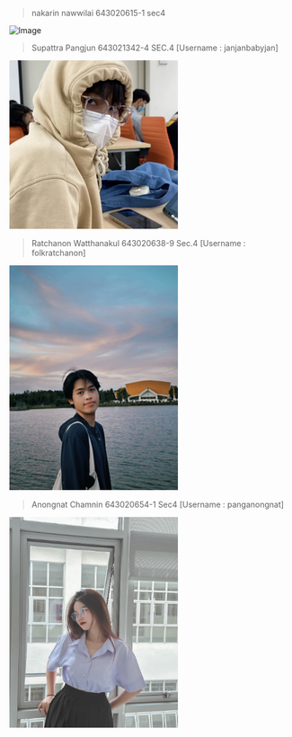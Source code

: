 >nakarin nawwilai 643020615-1 sec4
<img src="https://scontent.fkkc4-1.fna.fbcdn.net/v/t1.15752-9/410223520_1610596182680206_8166972127277865011_n.jpg?_nc_cat=108&ccb=1-7&_nc_sid=8cd0a2&_nc_eui2=AeH4PFztgVEulgUQhGRPwq-7c7kkCocDmtxzuSQKhwOa3GrrsZ3mK7sLRIAhqks47CY5R-h4XJBiQZefZmXgNof9&_nc_ohc=BunONfOqNk4AX_m4Xja&_nc_oc=AQkJJ-T21tjSozpdK4aPYgfM-YPFsSe3gaIH0UsgHWrccMKUDNxrM9OOd24B26aP3lZFzNe7y_pHK-ERi0aR_t0g&_nc_ht=scontent.fkkc4-1.fna&oh=03_AdRmf777ZjKBtY7I81Gu1zXWp7vQ2xW_rEUPGeHqdwezWA&oe=65A87AD5" alt="Image" width="250" height="400">


>Supattra Pangjun 643021342-4 SEC.4 [Username : janjanbabyjan]
<img src="./media/jan.jpg" alt="Image" width="300" height="auto">


>Ratchanon Watthanakul 643020638-9 Sec.4 [Username : folkratchanon]
<img src="./media/ratchanon.JPG" alt="Image" width="300" height="400">

>Anongnat Chamnin 643020654-1 Sec4 [Username : panganongnat]
<img src="./media/pang.jpg" alt="Image" width="300" height="auto">
